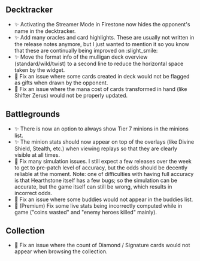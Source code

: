 ## Decktracker

-   ✨ Activating the Streamer Mode in Firestone now hides the opponent's name in the decktracker.
-   ✨ Add many oracles and card highlights. These are usually not written in the release notes anymore, but I just wanted to mention it so you know that these are continually being improved on :slight_smile:
-   ✨ Move the format info of the mulligan deck overview (standard/wild/twist) to a second line to reduce the horizontal space taken by the widget.
-   🐞 Fix an issue where some cards created in deck would not be flagged as gifts when drawn by the opponent.
-   🐞 Fix an issue where the mana cost of cards transformed in hand (like Shifter Zerus) would not be properly updated.

## Battlegrounds

-   ✨ There is now an option to always show Tier 7 minions in the minions list.
-   ✨ The minion stats should now appear on top of the overlays (like Divine Shield, Stealth, etc.) when viewing replays so that they are clearly visible at all times.
-   🐞 Fix many simulation issues. I still expect a few releases over the week to get to pre-patch level of accuracy, but the odds should be decently reliable at the moment. Note: one of difficulties with having full accuracy is that Hearthstone itself has a few bugs; so the simulation can be accurate, but the game itself can still be wrong, which results in incorrect odds.
-   🐞 Fix an issue where some buddies would not appear in the buddies list.
-   🐞 (Premium) Fix some live stats being incorrectly computed while in game ("coins wasted" and "enemy heroes killed" mainly).

## Collection

-   🐞 Fix an issue where the count of Diamond / Signature cards would not appear when browsing the collection.
